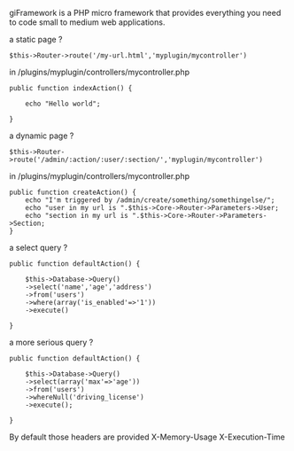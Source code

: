 giFramework is a PHP micro framework that provides everything you need to code small to medium web applications.


a static page ?

```
$this->Router->route('/my-url.html','myplugin/mycontroller')
```

in /plugins/myplugin/controllers/mycontroller.php

```
public function indexAction() {
	
	echo "Hello world";
	
}
```

a dynamic page ?

```
$this->Router->route('/admin/:action/:user/:section/','myplugin/mycontroller')
```

in /plugins/myplugin/controllers/mycontroller.php
```
public function createAction() {
	echo "I'm triggered by /admin/create/something/somethingelse/";	
	echo "user in my url is ".$this->Core->Router->Parameters->User;
	echo "section in my url is ".$this->Core->Router->Parameters->Section;
}
```



a select query ?
```
public function defaultAction() {

	$this->Database->Query()
	->select('name','age','address')
	->from('users')
	->where(array('is_enabled'=>'1'))
	->execute()

}
```


a more serious query ?
```
public function defaultAction() {
	
	$this->Database->Query()
	->select(array('max'=>'age'))
	->from('users')
	->whereNull('driving_license')
	->execute();

}
```


By default those headers are provided
X-Memory-Usage
X-Execution-Time